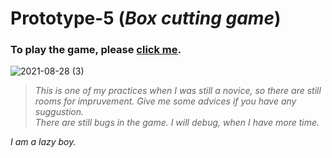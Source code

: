 
# Prototype-5 (_Box cutting game_)

### To play the game, please [click me](https://foreveryoung626.github.io/Prototype-5/).
![2021-08-28 (3)](https://user-images.githubusercontent.com/70880537/131214457-96a4a789-e3af-4940-9b22-27f47c631140.png)

> _This is one of my practices when I was still a novice, so there are still rooms for impruvement. Give me some advices if you have any suggustion.\
There are still bugs in the game. I will debug, when I have more time._

_I am a lazy boy._
